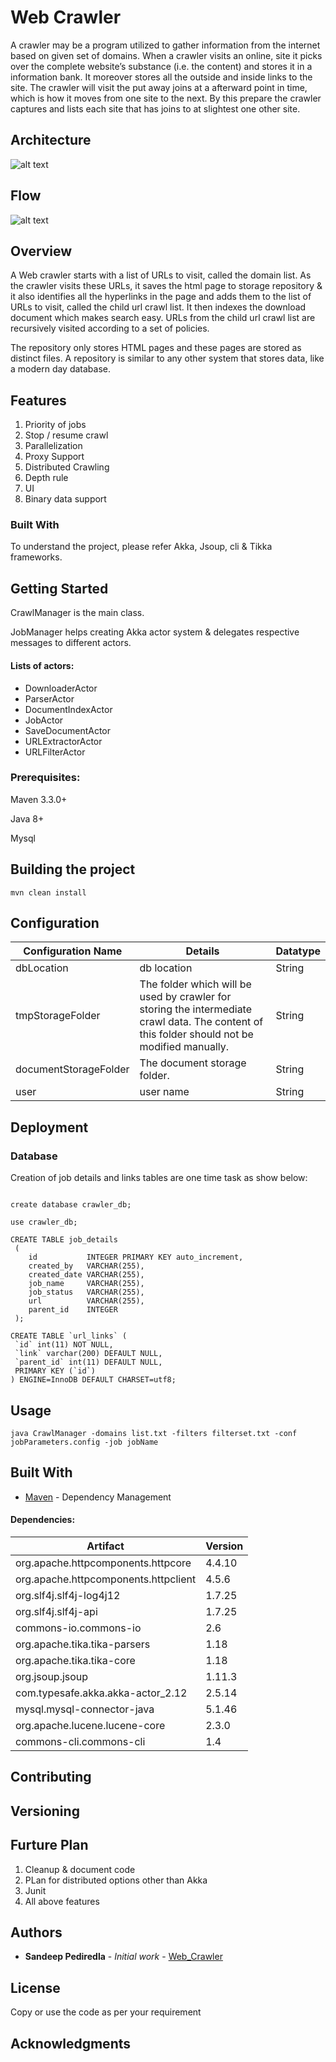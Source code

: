 # Web Crawler
A crawler may be a program utilized to gather information from the internet based on given set of domains. When a crawler 
visits an online, site it picks over the complete website’s substance (i.e. the content) and stores it in a information bank. 
It moreover stores all the outside and inside links to the site. The crawler will visit the put away joins at a afterward point 
in time, which is how it moves from one site to the next. By this prepare the crawler captures and lists each site that has 
joins to at slightest one other site.

## Architecture

![alt text](/docs/img/high_level_overview.JPG "High Level Overview")

## Flow

![alt text](/docs/img/flow.JPG "Data Flow")

## Overview

A Web crawler starts with a list of URLs to visit, called the domain list. As the crawler visits these URLs, it saves the html page to storage repository & it also identifies all the hyperlinks in the page and adds them to the list of URLs to visit, called the child url crawl list. It then indexes the download document which makes search easy. URLs from the child url crawl list are recursively visited according to a set of policies.

The repository only stores HTML pages and these pages are stored as distinct files. A repository is similar to any other system that stores data, like a modern day database. 

## Features

1. Priority of jobs
2. Stop / resume crawl
3. Parallelization 
4. Proxy Support
5. Distributed Crawling
6. Depth rule
7. UI 
8. Binary data support

### Built With
To understand the project, please refer Akka, Jsoup, cli & Tikka frameworks.

## Getting Started

CrawlManager is the main class.


JobManager helps creating Akka actor system & delegates respective messages to different actors.

#### Lists of actors:
- DownloaderActor 
- ParserActor
- DocumentIndexActor
- JobActor
- SaveDocumentActor
- URLExtractorActor
- URLFilterActor

### Prerequisites:

Maven 3.3.0+

Java 8+

Mysql

## Building the project
 
 ```shell
mvn clean install
```
## Configuration
| Configuration Name  | Details | Datatype |
| ------------- | ------------- | ------------- |
|  dbLocation |db location |String |
|  tmpStorageFolder|The folder which will be used by crawler for storing the intermediate crawl data. The content of this folder should not be modified manually. | String|
|  documentStorageFolder| The document storage folder.|String |
|  user|user name | String|

## Deployment
### Database
Creation of job details and links tables are one time task as show below:
 ```mysql

create database crawler_db;

use crawler_db;

CREATE TABLE job_details 
  ( 
     id           INTEGER PRIMARY KEY auto_increment, 
     created_by   VARCHAR(255), 
     created_date VARCHAR(255), 
     job_name     VARCHAR(255), 
     job_status   VARCHAR(255), 
     url          VARCHAR(255), 
     parent_id    INTEGER
  );
  
CREATE TABLE `url_links` (
  `id` int(11) NOT NULL,
  `link` varchar(200) DEFAULT NULL,
  `parent_id` int(11) DEFAULT NULL,
  PRIMARY KEY (`id`)
) ENGINE=InnoDB DEFAULT CHARSET=utf8;

```

## Usage
```
java CrawlManager -domains list.txt -filters filterset.txt -conf jobParameters.config -job jobName
```
## Built With
 
* [Maven](https://maven.apache.org/) - Dependency Management 

#### Dependencies:
| Artifact  | Version |
| ------------- | ------------- |
|org.apache.httpcomponents.httpcore|4.4.10|
|org.apache.httpcomponents.httpclient|4.5.6|
|org.slf4j.slf4j-log4j12|1.7.25</version> 
|org.slf4j.slf4j-api|1.7.25|
|commons-io.commons-io|2.6|
|org.apache.tika.tika-parsers|1.18|
|org.apache.tika.tika-core|1.18|
|org.jsoup.jsoup|1.11.3|
|com.typesafe.akka.akka-actor_2.12|2.5.14|
|mysql.mysql-connector-java|5.1.46|
|org.apache.lucene.lucene-core|2.3.0| 
|commons-cli.commons-cli|1.4|

## Contributing

## Versioning

## Furture Plan

1. Cleanup & document code
2. PLan for distributed options other than Akka
3. Junit
4. All above features
 
## Authors

* **Sandeep Pediredla** - *Initial work* - [Web_Crawler](https://github.com/sandeep-pediredla/Web_Crawler)

## License

 Copy or use the code as per your requirement

## Acknowledgments
 
